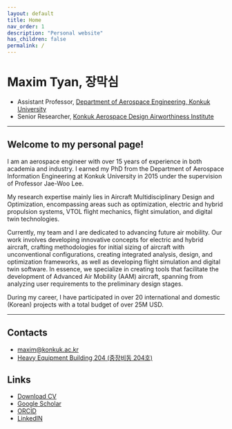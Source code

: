 ```yaml
---
layout: default
title: Home
nav_order: 1
description: "Personal website"
has_children: false
permalink: /
---
```


# Maxim Tyan, 장막심

- Assistant Professor, [Department of Aerospace Engineering, Konkuk University](https://mae.konkuk.ac.kr/aeroeng/index.do)
- Senior Researcher, [Konkuk Aerospace Design Airworthiness Institute](https://sites.google.com/view/kadalab/)

---

## Welcome to my personal page!

I am an aerospace engineer with over 15 years of experience in both academia and industry. I earned my PhD from the Department of Aerospace Information Engineering at Konkuk University in 2015 under the supervision of Professor Jae-Woo Lee.

My research expertise mainly lies in Aircraft Multidisciplinary Design and Optimization, encompassing areas such as optimization, electric and hybrid propulsion systems, VTOL flight mechanics, flight simulation, and digital twin technologies.

Currently, my team and I are dedicated to advancing future air mobility. Our work involves developing innovative concepts for electric and hybrid aircraft, crafting methodologies for initial sizing of aircraft with unconventional configurations, creating integrated analysis, design, and optimization frameworks, as well as developing flight simulation and digital twin software. In essence, we specialize in creating tools that facilitate the development of Advanced Air Mobility (AAM) aircraft, spanning from analyzing user requirements to the preliminary design stages.

During my career, I have participated in over 20 international and domestic (Korean) projects with a total budget of over 25M USD.

---

## Contacts

- [maxim@konkuk.ac.kr](mailto:maxim@konkuk.ac.kr)
- [Heavy Equipment Building 204 (중장비동 204호)](https://naver.me/xB4TNarT)

## Links

- [Download CV](/docs/cv/Maxim_Tyan_CV.pdf)
- [Google Scholar](https://scholar.google.com/citations?hl=en&user=hmtQGt0AAAAJ)
- [ORCID](https://orcid.org/0000-0001-5076-7689)
- [LinkedIN](https://www.linkedin.com/in/maximtyan/)
